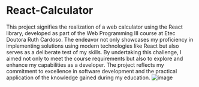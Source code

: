 # React-Calculator
This project signifies the realization of a web calculator using the React library, developed as part of the Web Programming III course at Etec Doutora Ruth Cardoso. The endeavor not only showcases my proficiency in implementing solutions using modern technologies like React but also serves as a deliberate test of my skills. By undertaking this challenge, I aimed not only to meet the course requirements but also to explore and enhance my capabilities as a developer. The project reflects my commitment to excellence in software development and the practical application of the knowledge gained during my education.
![image](https://github.com/VictorRaphaelSF/React-Calculator/assets/141746581/0c791cc7-007f-4824-87a9-de36a9501300)
